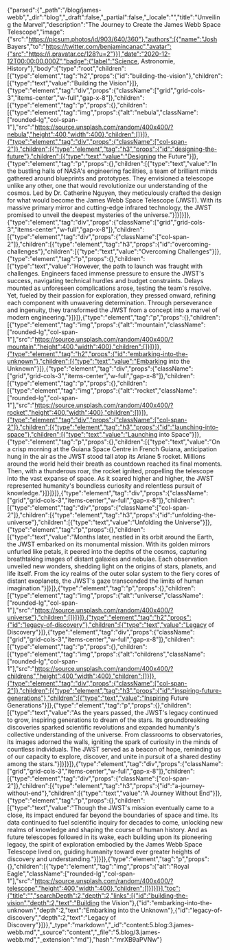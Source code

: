 {"parsed":{"_path":"/blog/james-webb","_dir":"blog","_draft":false,"_partial":false,"_locale":"","title":"Unveiling the Marvel","description":"The Journey to Create the James Webb Space Telescope","image":{"src":"https://picsum.photos/id/903/640/360"},"authors":[{"name":"Josh Bayers","to":"https://twitter.com/benjamincanac","avatar":{"src":"https://i.pravatar.cc/128?u=2"}}],"date":"2020-12-12T00:00:00.000Z","badge":{"label":"Science, Astronomie, History"},"body":{"type":"root","children":[{"type":"element","tag":"h2","props":{"id":"building-the-vision"},"children":[{"type":"text","value":"Building the Vision"}]},{"type":"element","tag":"div","props":{"className":["grid","grid-cols-3","items-center","w-full","gap-x-8"]},"children":[{"type":"element","tag":"p","props":{},"children":[{"type":"element","tag":"img","props":{"alt":"nebula","className":["rounded-lg","col-span-1"],"src":"https://source.unsplash.com/random/400x400/?nebula","height":400,"width":400},"children":[]}]},{"type":"element","tag":"div","props":{"className":["col-span-2"]},"children":[{"type":"element","tag":"h3","props":{"id":"designing-the-future"},"children":[{"type":"text","value":"Designing the Future"}]},{"type":"element","tag":"p","props":{},"children":[{"type":"text","value":"In the bustling halls of NASA's engineering facilities, a team of brilliant minds gathered around blueprints and prototypes. They envisioned a telescope unlike any other, one that would revolutionize our understanding of the cosmos. Led by Dr. Catherine Nguyen, they meticulously crafted the design for what would become the James Webb Space Telescope (JWST). With its massive primary mirror and cutting-edge infrared technology, the JWST promised to unveil the deepest mysteries of the universe."}]}]}]},{"type":"element","tag":"div","props":{"className":["grid","grid-cols-3","items-center","w-full","gap-x-8"]},"children":[{"type":"element","tag":"div","props":{"className":["col-span-2"]},"children":[{"type":"element","tag":"h3","props":{"id":"overcoming-challenges"},"children":[{"type":"text","value":"Overcoming Challenges"}]},{"type":"element","tag":"p","props":{},"children":[{"type":"text","value":"However, the path to launch was fraught with challenges. Engineers faced immense pressure to ensure the JWST's success, navigating technical hurdles and budget constraints. Delays mounted as unforeseen complications arose, testing the team's resolve. Yet, fueled by their passion for exploration, they pressed onward, refining each component with unwavering determination. Through perseverance and ingenuity, they transformed the JWST from a concept into a marvel of modern engineering."}]}]},{"type":"element","tag":"p","props":{},"children":[{"type":"element","tag":"img","props":{"alt":"mountain","className":["rounded-lg","col-span-1"],"src":"https://source.unsplash.com/random/400x400/?mountain","height":400,"width":400},"children":[]}]}]},{"type":"element","tag":"h2","props":{"id":"embarking-into-the-unknown"},"children":[{"type":"text","value":"Embarking into the Unknown"}]},{"type":"element","tag":"div","props":{"className":["grid","grid-cols-3","items-center","w-full","gap-x-8"]},"children":[{"type":"element","tag":"p","props":{},"children":[{"type":"element","tag":"img","props":{"alt":"rocket","className":["rounded-lg","col-span-1"],"src":"https://source.unsplash.com/random/400x400/?rocket","height":400,"width":400},"children":[]}]},{"type":"element","tag":"div","props":{"className":["col-span-2"]},"children":[{"type":"element","tag":"h3","props":{"id":"launching-into-space"},"children":[{"type":"text","value":"Launching into Space"}]},{"type":"element","tag":"p","props":{},"children":[{"type":"text","value":"On a crisp morning at the Guiana Space Centre in French Guiana, anticipation hung in the air as the JWST stood tall atop its Ariane 5 rocket. Millions around the world held their breath as countdown reached its final moments. Then, with a thunderous roar, the rocket ignited, propelling the telescope into the vast expanse of space. As it soared higher and higher, the JWST represented humanity's boundless curiosity and relentless pursuit of knowledge."}]}]}]},{"type":"element","tag":"div","props":{"className":["grid","grid-cols-3","items-center","w-full","gap-x-8"]},"children":[{"type":"element","tag":"div","props":{"className":["col-span-2"]},"children":[{"type":"element","tag":"h3","props":{"id":"unfolding-the-universe"},"children":[{"type":"text","value":"Unfolding the Universe"}]},{"type":"element","tag":"p","props":{},"children":[{"type":"text","value":"Months later, nestled in its orbit around the Earth, the JWST embarked on its monumental mission. With its golden mirrors unfurled like petals, it peered into the depths of the cosmos, capturing breathtaking images of distant galaxies and nebulae. Each observation unveiled new wonders, shedding light on the origins of stars, planets, and life itself. From the icy realms of the outer solar system to the fiery cores of distant exoplanets, the JWST's gaze transcended the limits of human imagination."}]}]},{"type":"element","tag":"p","props":{},"children":[{"type":"element","tag":"img","props":{"alt":"universe","className":["rounded-lg","col-span-1"],"src":"https://source.unsplash.com/random/400x400/?universe"},"children":[]}]}]},{"type":"element","tag":"h2","props":{"id":"legacy-of-discovery"},"children":[{"type":"text","value":"Legacy of Discovery"}]},{"type":"element","tag":"div","props":{"className":["grid","grid-cols-3","items-center","w-full","gap-x-8"]},"children":[{"type":"element","tag":"p","props":{},"children":[{"type":"element","tag":"img","props":{"alt":"childrens","className":["rounded-lg","col-span-1"],"src":"https://source.unsplash.com/random/400x400/?childrens","height":400,"width":400},"children":[]}]},{"type":"element","tag":"div","props":{"className":["col-span-2"]},"children":[{"type":"element","tag":"h3","props":{"id":"inspiring-future-generations"},"children":[{"type":"text","value":"Inspiring Future Generations"}]},{"type":"element","tag":"p","props":{},"children":[{"type":"text","value":"As the years passed, the JWST's legacy continued to grow, inspiring generations to dream of the stars. Its groundbreaking discoveries sparked scientific revolutions and expanded humanity's collective understanding of the universe. From classrooms to observatories, its images adorned the walls, igniting the spark of curiosity in the minds of countless individuals. The JWST served as a beacon of hope, reminding us of our capacity to explore, discover, and unite in pursuit of a shared destiny among the stars."}]}]}]},{"type":"element","tag":"div","props":{"className":["grid","grid-cols-3","items-center","w-full","gap-x-8"]},"children":[{"type":"element","tag":"div","props":{"className":["col-span-2"]},"children":[{"type":"element","tag":"h3","props":{"id":"a-journey-without-end"},"children":[{"type":"text","value":"A Journey Without End"}]},{"type":"element","tag":"p","props":{},"children":[{"type":"text","value":"Though the JWST's mission eventually came to a close, its impact endured far beyond the boundaries of space and time. Its data continued to fuel scientific inquiry for decades to come, unlocking new realms of knowledge and shaping the course of human history. And as future telescopes followed in its wake, each building upon its pioneering legacy, the spirit of exploration embodied by the James Webb Space Telescope lived on, guiding humanity toward ever greater heights of discovery and understanding."}]}]},{"type":"element","tag":"p","props":{},"children":[{"type":"element","tag":"img","props":{"alt":"Royal Eagle","className":["rounded-lg","col-span-1"],"src":"https://source.unsplash.com/random/400x400/?telescope","height":400,"width":400},"children":[]}]}]}],"toc":{"title":"","searchDepth":2,"depth":2,"links":[{"id":"building-the-vision","depth":2,"text":"Building the Vision"},{"id":"embarking-into-the-unknown","depth":2,"text":"Embarking into the Unknown"},{"id":"legacy-of-discovery","depth":2,"text":"Legacy of Discovery"}]}},"_type":"markdown","_id":"content:5.blog:3.james-webb.md","_source":"content","_file":"5.blog/3.james-webb.md","_extension":"md"},"hash":"mrXB9aPVNw"}